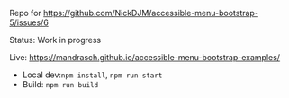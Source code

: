Repo for https://github.com/NickDJM/accessible-menu-bootstrap-5/issues/6

Status: Work in progress

Live: https://mandrasch.github.io/accessible-menu-bootstrap-examples/

- Local dev:`npm install`, `npm run start`
- Build: `npm run build`
